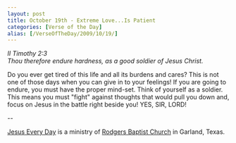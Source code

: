 ```yaml
---
layout: post
title: October 19th - Extreme Love...Is Patient
categories: [Verse of the Day]
alias: [/VerseOfTheDay/2009/10/19/]
---
```


_II Timothy 2:3  
Thou therefore endure hardness, as a good soldier of Jesus Christ._

Do you ever get tired of this life and all its burdens and cares?
This is not one of those days when you can give in to your feelings!
If you are going to endure, you must have the proper mind-set. Think
of yourself as a soldier. This means you must "fight" against
thoughts that would pull you down and, focus on Jesus in the battle
right beside you! YES, SIR, LORD!

 --

<a href=http://jesuseveryday.net>Jesus Every Day</a> is a ministry of <a href=http://rodgersbaptist.net>Rodgers Baptist Church</a> in Garland, Texas.
